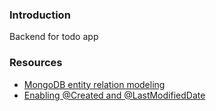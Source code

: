 ### Introduction
Backend for todo app

### Resources
- [MongoDB entity relation modeling](https://spring.io/blog/2021/11/29/spring-data-mongodb-relation-modelling)
- [Enabling @Created and @LastModifiedDate](https://bootify.io/mongodb/created-and-last-modified-date-in-spring-data-mongodb.html)